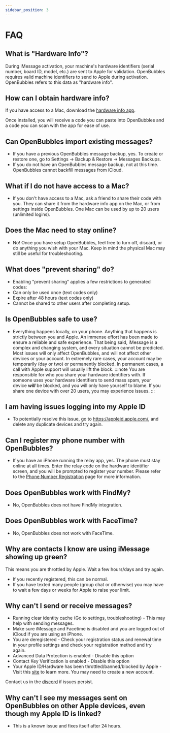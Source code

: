 ```yaml
---
sidebar_position: 3
---
```




# FAQ

## What is "Hardware Info"?&#x20;

During iMessage activation, your machine's hardware identifiers (serial number, board ID, model, etc.) are sent to Apple for validation. 
OpenBubbles requires valid machine identifiers to send to Apple during activation. OpenBubbles refers to this data as "hardware info".

## How can I obtain hardware info?

If you have access to a Mac, download the [hardware info app](https://github.com/OpenBubbles/Mac-Hardware-Info/releases). 

Once installed, you will receive a code you can paste into OpenBubbles and a code you can scan with the app for ease of use.

## Can OpenBubbles import existing messages? 
* If you have a previous OpenBubbles message backup, yes. To create or restore one, go to Settings -> Backup & Restore -> Messages Backups.
* If you do not have an OpenBubbles message backup, not at this time. OpenBubbles cannot backfill messages from iCloud.

## What if I do not have access to a Mac?

* If you don't have access to a Mac, ask a friend to share their code with you. They can share it from the hardware info app on the Mac, or from settings inside OpenBubbles. One Mac can be used by up to 20 users (unlimited logins).

## Does the Mac need to stay online?&#x20;

* No! Once you have setup OpenBubbles, feel free to turn off, discard, or do anything you wish with your Mac. Keep in mind the physical Mac may still be useful for troubleshooting.

## What does "prevent sharing" do?

* Enabling "prevent sharing" applies a few restrictions to generated codes:
* Can only be used once (text codes only)
* Expire after 48 hours (text codes only)
* Cannot be shared to other users after completing setup.

## Is OpenBubbles safe to use?&#x20;

* Everything happens locally, on your phone. Anything that happens is strictly between you and Apple. An immense effort has been made to ensure a reliable and safe experience. That being said, iMessage is a complex and changing system, and every situation cannot be predicted. Most issues will only affect OpenBubbles, and will not affect other devices or your account. In extremely rare cases, your account may be temporarily (day or two) or permanently blocked. In permanent cases, a call with Apple support will usually lift the block.
:::note
You are responsible for who you share your hardware identifiers with. If someone uses your hardware identifiers to send mass spam, your device _**will**_ be blocked, and you will only have yourself to blame. If you share one device with over 20 users, you may experience issues.
:::
## I am having issues logging into my Apple ID
* To potentially resolve this issue, go to https://appleid.apple.com/, and delete any duplicate devices and try again.


## Can I register my phone number with OpenBubbles?

* &#x20;If you have an iPhone running the relay app, yes. The phone must stay online at all times. Enter the relay code on the hardware identifier screen, and you will be prompted to register your number. Please refer to the [Phone Number Registration](Setup/pnr) page for more information.

## Does OpenBubbles work with FindMy?

* No, OpenBubbles does not have FindMy integration.

## Does OpenBubbles work with FaceTime?

* No, OpenBubbles does not work with FaceTime.

## Why are contacts I know are using iMessage showing up green?

This means you are throttled by Apple. Wait a few hours/days and try again.
* If you recently registered, this can be normal.
* If you have texted many people (group chat or otherwise) you may have to wait a few days or weeks for Apple to raise your limit.

## Why can't I send or receive messages?

* Running clear identity cache (Go to settings, troubleshooting) - This may help with sending messages.
* Make sure iMessage and Facetime is disabled and you are logged out of iCloud if you are using an iPhone.
* You are deregistered - Check your registration status and renewal time in your profile settings and check your registration method and try again.
* Advanced Data Protection is enabled - Disable this option
* Contact Key Verification is enabled - Disable this option
* Your Apple ID/Hardware has been throttled/banned/blocked by Apple - Visit this [site](https://rentry.org/applebans) to learn more. You may need to create a new account.

Contact us in the [discord](https://discord.gg/98fWS4AQqN) if issues persist.

## Why can't I see my messages sent on OpenBubbles on other Apple devices, even though my Apple ID is linked?

* This is a known issue and fixes itself after 24 hours.